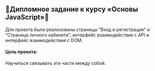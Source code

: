 ## 🌟Дипломное задание к курсу «Основы JavaScript»🌟 

Для проекта были реализованы страницы "Вход и регистрация" и "Страница личного кабинета", интерфейс взаимодействия с АPI и интерфейс взаимодействия с DOM. 
<h4>Цель проекта:</h4>
Научиться связывать эти части между собой.
